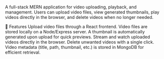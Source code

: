 A full-stack MERN application for video uploading, playback, and management.
Users can upload video files, view generated thumbnails, play videos directly in the browser, and delete videos when no longer needed.

🚀 Features
Upload video files through a React frontend.
Video files are stored locally on a Node/Express server.
A thumbnail is automatically generated upon upload for quick previews.
Stream and watch uploaded videos directly in the browser.
Delete unwanted videos with a single click.
Video metadata (title, path, thumbnail, etc.) is stored in MongoDB for efficient retrieval.
